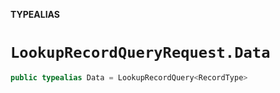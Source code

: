 **TYPEALIAS**

# `LookupRecordQueryRequest.Data`

```swift
public typealias Data = LookupRecordQuery<RecordType>
```
